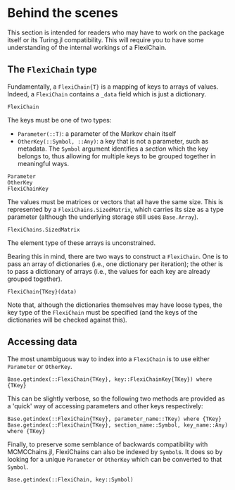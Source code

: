 # Behind the scenes

This section is intended for readers who may have to work on the package itself or its Turing.jl compatibility.
This will require you to have some understanding of the internal workings of a FlexiChain.

## The `FlexiChain` type

Fundamentally, a `FlexiChain{T}` is a mapping of keys to arrays of values.
Indeed, a `FlexiChain` contains a `_data` field which is just a dictionary.

```@docs
FlexiChain
```

The keys must be one of two types:

  - `Parameter(::T)`: a parameter of the Markov chain itself
  - `OtherKey(::Symbol, ::Any)`: a key that is not a parameter, such as metadata. The `Symbol` argument identifies a _section_ which the key belongs to, thus allowing for multiple keys to be grouped together in meaningful ways.

```@docs
Parameter
OtherKey
FlexiChainKey
```

The values must be matrices or vectors that all have the same size.
This is represented by a `FlexiChains.SizedMatrix`, which carries its size as a type parameter (although the underlying storage still uses `Base.Array`).

```@docs
FlexiChains.SizedMatrix
```

The element type of these arrays is unconstrained.

Bearing this in mind, there are two ways to construct a `FlexiChain`.
One is to pass an array of dictionaries (i.e., one dictionary per iteration); the other is to pass a dictionary of arrays (i.e., the values for each key are already grouped together).

```@docs
FlexiChain{TKey}(data)
```

Note that, although the dictionaries themselves may have loose types, the key type of the `FlexiChain` must be specified (and the keys of the dictionaries will be checked against this).

## Accessing data

The most unambiguous way to index into a `FlexiChain` is to use either `Parameter` or `OtherKey`.

```@docs
Base.getindex(::FlexiChain{TKey}, key::FlexiChainKey{TKey}) where {TKey}
```

This can be slightly verbose, so the following two methods are provided as a 'quick' way of accessing parameters and other keys respectively:

```@docs
Base.getindex(::FlexiChain{TKey}, parameter_name::TKey) where {TKey}
Base.getindex(::FlexiChain{TKey}, section_name::Symbol, key_name::Any) where {TKey}
```

Finally, to preserve some semblance of backwards compatibility with MCMCChains.jl, FlexiChains can also be indexed by `Symbol`s.
It does so by looking for a unique `Parameter` or `OtherKey` which can be converted to that `Symbol`.

```@docs
Base.getindex(::FlexiChain, key::Symbol)
```
